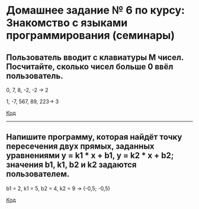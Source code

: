 # Домашнее задание № 6 по курсу: Знакомство с языками программирования (семинары)

## Пользователь вводит с клавиатуры M чисел. Посчитайте, сколько чисел больше 0 ввёл пользователь.
0, 7, 8, -2, -2 -> 2

1, -7, 567, 89, 223-> 3

[Код](task_1/Program.cs)

____________________

## Напишите программу, которая найдёт точку пересечения двух прямых, заданных уравнениями y = k1 * x + b1, y = k2 * x + b2; значения b1, k1, b2 и k2 задаются пользователем.

b1 = 2, k1 = 5, b2 = 4, k2 = 9 -> (-0,5; -0,5)

[Код](task_2/Program.cs)
